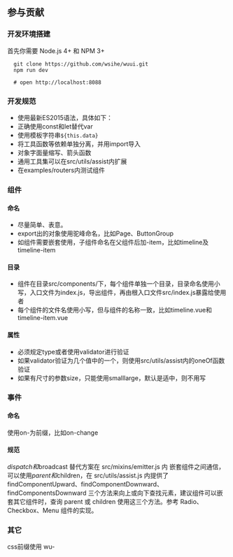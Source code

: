 ## 参与贡献

### 开发环境搭建

首先你需要 Node.js 4+ 和 NPM 3+

```
  git clone https://github.com/wsihe/wuui.git
  npm run dev

  # open http://localhost:8088
```
### 开发规范

- 使用最新ES2015语法，具体如下：
 - 正确使用const和let替代var
 - 使用模板字符串`${this.data}`
 - 将工具函数等依赖单独分离，并用import导入
 - 对象字面量缩写、箭头函数
- 通用工具集可以在src/utils/assist内扩展
- 在examples/routers内测试组件

### 组件
#### 命名
- 尽量简单、表意。
- export出的对象使用驼峰命名，比如Page、ButtonGroup
- 如组件需要嵌套使用，子组件命名在父组件后加-item，比如timeline及timeline-item
#### 目录
- 组件在目录src/components/下，每个组件单独一个目录，目录命名使用小写，入口文件为index.js，导出组件，再由根入口文件src/index.js暴露给使用者
- 每个组件的文件名使用小写，但与组件的名称一致，比如timeline.vue和timeline-item.vue
#### 属性
- 必须规定type或者使用validator进行验证
- 如果validator验证为几个值中的一个，则使用src/utils/assist内的oneOf函数验证
- 如果有尺寸的参数size，只能使用smalllarge，默认是适中，则不用写
### 事件
#### 命名
使用on-为前缀，比如on-change

#### 规范
$dispatch和$broadcast 替代方案在 src/mixins/emitter.js 内
嵌套组件之间通信，可以使用$parent和$children，在 src/utils/assist.js 内提供了 findComponentUpward、findComponentDownward、findComponentsDownward 三个方法来向上或向下查找元素，建议组件可以嵌套其它组件时，查询 parent 或 children 使用这三个方法。参考 Radio、Checkbox、Menu 组件的实现。

### 其它
css前缀使用 wu-